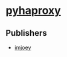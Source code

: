 # [pyhaproxy](https://pypi.org/project/pyhaproxy)



## Publishers
- [imjoey](https://pypi.org/user/imjoey)

